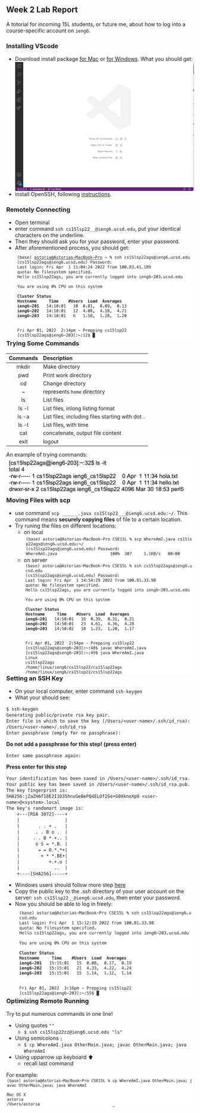 ## Week 2 Lab Report
A totorial for incoming 15L students, or future me, about how to log into a course-specific account on `ieng6`.
### Installing VScode
* Download install package [for Mac](https://code.visualstudio.com/sha/download?build=stable&os=darwin-universal) or [for Windows](https://code.visualstudio.com/sha/download?build=stable&os=win32-user).
    What you should get:
    <img src="VScode setup.png"
     alt="VScode setup"
     style="float: left; margin-right: 10px;" /> 
* install OpenSSH, following [instructions](https://docs.microsoft.com/en-us/windows-server/administration/openssh/openssh_install_firstuse).<br>

### Remotely Connecting

* Open terminal
* enter command `ssh cs15lsp22__@ieng6.ucsd.edu`, put your identical characters on the underline.
* Then they should ask you for your password, enter your password.
* After aforementioned process, you should get: 
<img src="SSHenter.png"
     alt="SSHenter"
     style="float: left; margin-right: 10px;" /> 

   
### Trying Some Commands

| Commands  | Description |
| :----:      | :---      |
| mkdir | Make directory     |
| pwd | Print work directory     |
| cd   | Change directory       |
| \~  | represents `home` directory       |
| ls  | List files        |
| ls -l   | List files, inlong listing format        |
| ls -a  | List files, including files starting with dot `.`       |
| ls -t | List files, with time   |
| cat | concatenate, output file content |
| exit | logout |

An example of trying commands: 
<img src="trycommands.png"
     alt="commands"
     style="float: left; margin-right: 10px;" /> 

   
### Moving Files with scp
* use command `scp ______.java cs15lsp22___@ieng6.ucsd.edu:~/`.
This command means **securely copying files** of file to a certain location.
* Try runing the files on different locations:
   * on local
<img src="scp1.png"
   alt="scp1"
   style="float: left; margin-right: 10px;" /> 
   * on server
<img src="scp2.png"
   alt="scp2"
style="float: left; margin-right: 10px;" /> 

   
    
### Setting an SSH Key
* On your local computer, enter command     `ssh-keygen`  
* What your should see:
```
$ ssh-keygen
Generating public/private rsa key pair.
Enter file in which to save the key (/Users/<user-name>/.ssh/id_rsa): /Users/<user-name>/.ssh/id_rsa
Enter passphrase (empty for no passphrase): 
```
**Do not add a passphrase for this step! (press enter)**
```
Enter same passphrase again: 
```
**Press enter for this step**

```
Your identification has been saved in /Users/<user-name>/.ssh/id_rsa.
Your public key has been saved in /Users/<user-name>/.ssh/id_rsa.pub.
The key fingerprint is:
SHA256:jZaZH6fI8E2I1D35hnvGeBePQ4ELOf2Ge+G0XknoXp0 <user-name>@<system>.local
The key's randomart image is:
    +---[RSA 3072]----+
    |                 |
    |       . . + .   |
    |      . . B o .  |
    |     . . B * +.. |
    |      o S = *.B. |
    |       = = O.*.*+|
    |        + * *.BE+|
    |           +.+.o |
    |             ..  |
    +----[SHA256]-----+
```
* Windows users should follow more step [here](https://docs.microsoft.com/en-us/windows-server/administration/openssh/openssh_keymanagement#user-key-generation)
* Copy the public key to the .ssh directory of your user account on the server: `ssh cs15lsp22__@ieng6.ucsd.edu`, then enter your password.
* Now you should be able to log in freely:<img src="SSHkey.png"
   alt="SSHkey"
   style="float: left; margin-right: 10px;" /> 

### Optimizing Remote Running
    
Try to put numerous commands in one line!
* Using quotes `""`
   * `$ ssh cs15lsp22zz@ieng6.ucsd.edu "ls"`
* Using semicolons `;`
   * `$ cp WhereAmI.java OtherMain.java; javac OtherMain.java; java WhereAmI`
* Using upparrow up keyboard ⬆️
   * recall last command
        
For example: <img src="optimalcommands.png"
   alt="optimalcommands"
   style="float: left; margin-right: 10px;" /> 

